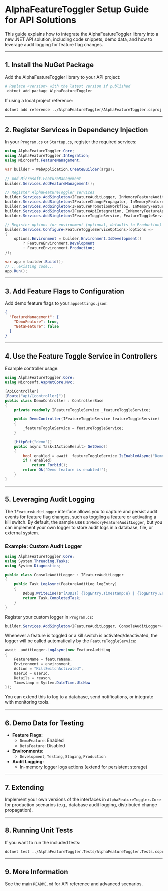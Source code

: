 # AlphaFeatureToggler Setup Guide for API Solutions

This guide explains how to integrate the AlphaFeatureToggler library into a new .NET API solution, including code snippets, demo data, and how to leverage audit logging for feature flag changes.

---

## 1. Install the NuGet Package

Add the AlphaFeatureToggler library to your API project:

```bash
# Replace <version> with the latest version if published
 dotnet add package AlphaFeatureToggler
```

If using a local project reference:

```bash
dotnet add reference ../AlphaFeatureToggler/AlphaFeatureToggler.csproj
```

---

## 2. Register Services in Dependency Injection

In your `Program.cs` or `Startup.cs`, register the required services:

```csharp
using AlphaFeatureToggler.Core;
using AlphaFeatureToggler.Integration;
using Microsoft.FeatureManagement;

var builder = WebApplication.CreateBuilder(args);

// Add Microsoft.FeatureManagement
builder.Services.AddFeatureManagement();

// Register AlphaFeatureToggler services
builder.Services.AddSingleton<IFeatureAuditLogger, InMemoryFeatureAuditLogger>();
builder.Services.AddSingleton<IFeatureChangePropagator, InMemoryFeatureChangePropagator>();
builder.Services.AddSingleton<IFeaturePromotionWorkflow, InMemoryFeaturePromotionWorkflow>();
builder.Services.AddSingleton<IFeatureApiIntegration, InMemoryFeatureApiIntegration>();
builder.Services.AddSingleton<IFeatureToggleService, FeatureToggleService>();

// Register options for environment (optional, defaults to Production)
builder.Services.Configure<FeatureToggleServiceOptions>(options =>
{
    options.Environment = builder.Environment.IsDevelopment()
        ? FeatureEnvironment.Development
        : FeatureEnvironment.Production;
});

var app = builder.Build();
// ...existing code...
app.Run();
```

---

## 3. Add Feature Flags to Configuration

Add demo feature flags to your `appsettings.json`:

```json
{
  "FeatureManagement": {
    "DemoFeature": true,
    "BetaFeature": false
  }
}
```

---

## 4. Use the Feature Toggle Service in Controllers

Example controller usage:

```csharp
using AlphaFeatureToggler.Core;
using Microsoft.AspNetCore.Mvc;

[ApiController]
[Route("api/[controller]")]
public class DemoController : ControllerBase
{
    private readonly IFeatureToggleService _featureToggleService;

    public DemoController(IFeatureToggleService featureToggleService)
    {
        _featureToggleService = featureToggleService;
    }

    [HttpGet("demo")]
    public async Task<IActionResult> GetDemo()
    {
        bool enabled = await _featureToggleService.IsEnabledAsync("DemoFeature"); // Uses default environment
        if (!enabled)
            return Forbid();
        return Ok("Demo feature is enabled!");
    }
}
```

---

## 5. Leveraging Audit Logging

The `IFeatureAuditLogger` interface allows you to capture and persist audit events for feature flag changes, such as toggling a feature or activating a kill switch. By default, the sample uses `InMemoryFeatureAuditLogger`, but you can implement your own logger to store audit logs in a database, file, or external system.

### Example: Custom Audit Logger

```csharp
using AlphaFeatureToggler.Core;
using System.Threading.Tasks;
using System.Diagnostics;

public class ConsoleAuditLogger : IFeatureAuditLogger
{
    public Task LogAsync(FeatureAuditLog logEntry)
    {
        Debug.WriteLine($"[AUDIT] {logEntry.Timestamp:u} | {logEntry.Environment} | {logEntry.FeatureName} | {logEntry.Action} | {logEntry.UserId} | {logEntry.Details}");
        return Task.CompletedTask;
    }
}
```

Register your custom logger in `Program.cs`:

```csharp
builder.Services.AddSingleton<IFeatureAuditLogger, ConsoleAuditLogger>();
```

Whenever a feature is toggled or a kill switch is activated/deactivated, the logger will be called automatically by the `FeatureToggleService`:

```csharp
await _auditLogger.LogAsync(new FeatureAuditLog
{
    FeatureName = featureName,
    Environment = environment,
    Action = "KillSwitchActivated",
    UserId = userId,
    Details = reason,
    Timestamp = System.DateTime.UtcNow
});
```

You can extend this to log to a database, send notifications, or integrate with monitoring tools.

---

## 6. Demo Data for Testing

- **Feature Flags:**
  - `DemoFeature`: Enabled
  - `BetaFeature`: Disabled
- **Environments:**
  - `Development`, `Testing`, `Staging`, `Production`
- **Audit Logging:**
  - In-memory logger logs actions (extend for persistent storage)

---

## 7. Extending

Implement your own versions of the interfaces in `AlphaFeatureToggler.Core` for production scenarios (e.g., database audit logging, distributed change propagation).

---

## 8. Running Unit Tests

If you want to run the included tests:

```bash
dotnet test ../AlphaFeatureToggler.Tests/AlphaFeatureToggler.Tests.csproj
```

---

## 9. More Information

See the main `README.md` for API reference and advanced scenarios.
